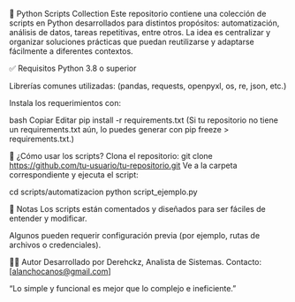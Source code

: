 🐍 Python Scripts Collection
Este repositorio contiene una colección de scripts en Python desarrollados para distintos propósitos: automatización, análisis de datos, tareas repetitivas, entre otros. La idea es centralizar y organizar soluciones prácticas que puedan reutilizarse y adaptarse fácilmente a diferentes contextos.

✅ Requisitos
Python 3.8 o superior

Librerías comunes utilizadas:
(pandas, requests, openpyxl, os, re, json, etc.)

Instala los requerimientos con:

bash
Copiar
Editar
pip install -r requirements.txt
(Si tu repositorio no tiene un requirements.txt aún, lo puedes generar con pip freeze > requirements.txt.)

🚀 ¿Cómo usar los scripts?
Clona el repositorio:
git clone https://github.com/tu-usuario/tu-repositorio.git
Ve a la carpeta correspondiente y ejecuta el script:

cd scripts/automatizacion
python script_ejemplo.py

📌 Notas
Los scripts están comentados y diseñados para ser fáciles de entender y modificar.

Algunos pueden requerir configuración previa (por ejemplo, rutas de archivos o credenciales).

🧑‍💻 Autor
Desarrollado por Derehckz, Analista de Sistemas.
Contacto: [alanchocanos@gmail.com]

“Lo simple y funcional es mejor que lo complejo e ineficiente.”
